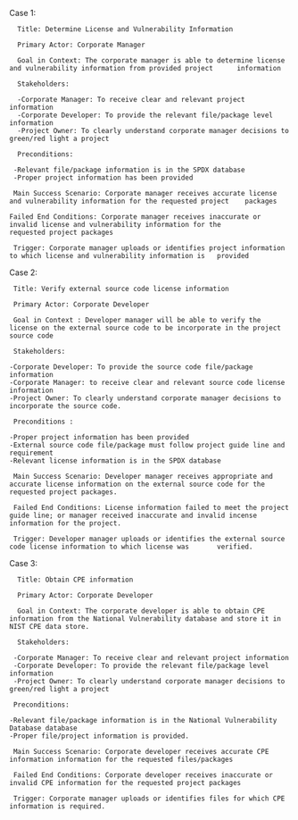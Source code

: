 Case 1:

      Title: Determine License and Vulnerability Information 

      Primary Actor: Corporate Manager

      Goal in Context: The corporate manager is able to determine license and vulnerability information from provided project      information

      Stakeholders:

      -Corporate Manager: To receive clear and relevant project information
      -Corporate Developer: To provide the relevant file/package level information 
      -Project Owner: To clearly understand corporate manager decisions to green/red light a project 
 
      Preconditions: 

     -Relevant file/package information is in the SPDX database
     -Proper project information has been provided
     
     Main Success Scenario: Corporate manager receives accurate license and vulnerability information for the requested project    packages
    
    Failed End Conditions: Corporate manager receives inaccurate or invalid license and vulnerability information for the
    requested project packages

     Trigger: Corporate manager uploads or identifies project information to which license and vulnerability information is   provided



Case 2:

     Title: Verify external source code license information

     Primary Actor: Corporate Developer

     Goal in Context : Developer manager will be able to verify the license on the external source code to be incorporate in the project source code

     Stakeholders:

    -Corporate Developer: To provide the source code file/package information
    -Corporate Manager: to receive clear and relevant source code license information
    -Project Owner: To clearly understand corporate manager decisions to incorporate the source code.

     Preconditions :

    -Proper project information has been provided
    -External source code file/package must follow project guide line and requirement
    -Relevant license information is in the SPDX database

     Main Success Scenario: Developer manager receives appropriate and accurate license information on the external source code for the requested project packages.

     Failed End Conditions: License information failed to meet the project guide line; or manager received inaccurate and invalid incense information for the project.

     Trigger: Developer manager uploads or identifies the external source code license information to which license was       verified.



Case 3:

      Title: Obtain CPE information 

      Primary Actor: Corporate Developer

      Goal in Context: The corporate developer is able to obtain CPE information from the National Vulnerability database and store it in NIST CPE data store.

      Stakeholders:

     -Corporate Manager: To receive clear and relevant project information
     -Corporate Developer: To provide the relevant file/package level information 
     -Project Owner: To clearly understand corporate manager decisions to green/red light a project 
 
     Preconditions:

    -Relevant file/package information is in the National Vulnerability Database database
    -Proper file/project information is provided.  

     Main Success Scenario: Corporate developer receives accurate CPE information information for the requested files/packages

     Failed End Conditions: Corporate developer receives inaccurate or invalid CPE information for the requested project packages

     Trigger: Corporate manager uploads or identifies files for which CPE information is required.

